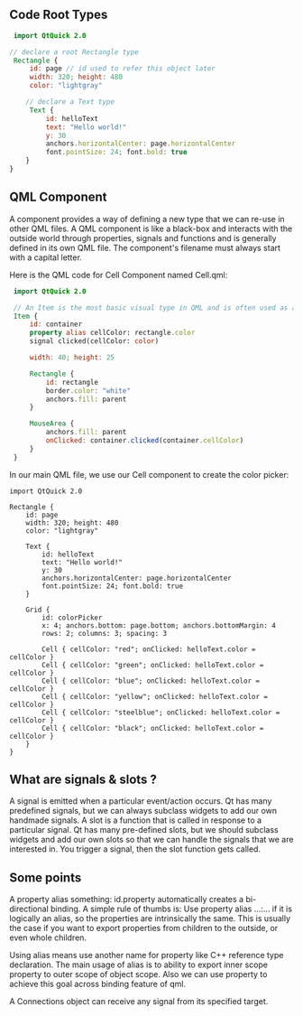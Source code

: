 ## Code Root Types
```QML
 import QtQuick 2.0

// declare a root Rectangle type
 Rectangle {
     id: page // id used to refer this object later
     width: 320; height: 480
     color: "lightgray"

    // declare a Text type
     Text {
         id: helloText
         text: "Hello world!"
         y: 30
         anchors.horizontalCenter: page.horizontalCenter
         font.pointSize: 24; font.bold: true
    }
} 
```

## QML Component
A component provides a way of defining a new type that we can re-use in other QML files. A QML component is like a black-box and interacts with the outside world through properties, signals and functions and is generally defined in its own QML file. The component's filename must always start with a capital letter.

Here is the QML code for Cell Component named Cell.qml:
```QML
 import QtQuick 2.0

 // An Item is the most basic visual type in QML and is often used as a container for other types.
 Item {
     id: container
     property alias cellColor: rectangle.color
     signal clicked(cellColor: color)

     width: 40; height: 25

     Rectangle {
         id: rectangle
         border.color: "white"
         anchors.fill: parent
     }

     MouseArea {
         anchors.fill: parent
         onClicked: container.clicked(container.cellColor)
     }
 } 
 ```
 In our main QML file, we use our Cell component to create the color picker:
 ```
 import QtQuick 2.0

 Rectangle {
     id: page
     width: 320; height: 480
     color: "lightgray"

     Text {
         id: helloText
         text: "Hello world!"
         y: 30
         anchors.horizontalCenter: page.horizontalCenter
         font.pointSize: 24; font.bold: true
     }

     Grid {
         id: colorPicker
         x: 4; anchors.bottom: page.bottom; anchors.bottomMargin: 4
         rows: 2; columns: 3; spacing: 3

         Cell { cellColor: "red"; onClicked: helloText.color = cellColor }
         Cell { cellColor: "green"; onClicked: helloText.color = cellColor }
         Cell { cellColor: "blue"; onClicked: helloText.color = cellColor }
         Cell { cellColor: "yellow"; onClicked: helloText.color = cellColor }
         Cell { cellColor: "steelblue"; onClicked: helloText.color = cellColor }
         Cell { cellColor: "black"; onClicked: helloText.color = cellColor }
     }
 }
 ```

## What are signals & slots ?
A signal is emitted when a particular event/action occurs. Qt has many predefined signals, but we can always subclass widgets to add our own handmade signals. 
A slot is a function that is called in response to a particular signal. Qt has many pre-defined slots, but we should subclass widgets and add our own slots so that we can handle the signals that we are interested in.
You trigger a signal, then the slot function gets called.
 ## Some points
 A property alias something: id.property automatically creates a bi-directional binding. A simple rule of thumbs is: Use property alias ...:... if it is logically an alias, so the properties are intrinsically the same. This is usually the case if you want to export properties from children to the outside, or even whole children.

 Using alias means use another name for property like C++ reference type declaration. The main usage of alias is to ability to export inner scope property to outer scope of object scope. Also we can use property to achieve this goal across binding feature of qml. 
 
A Connections object can receive any signal from its specified target.
